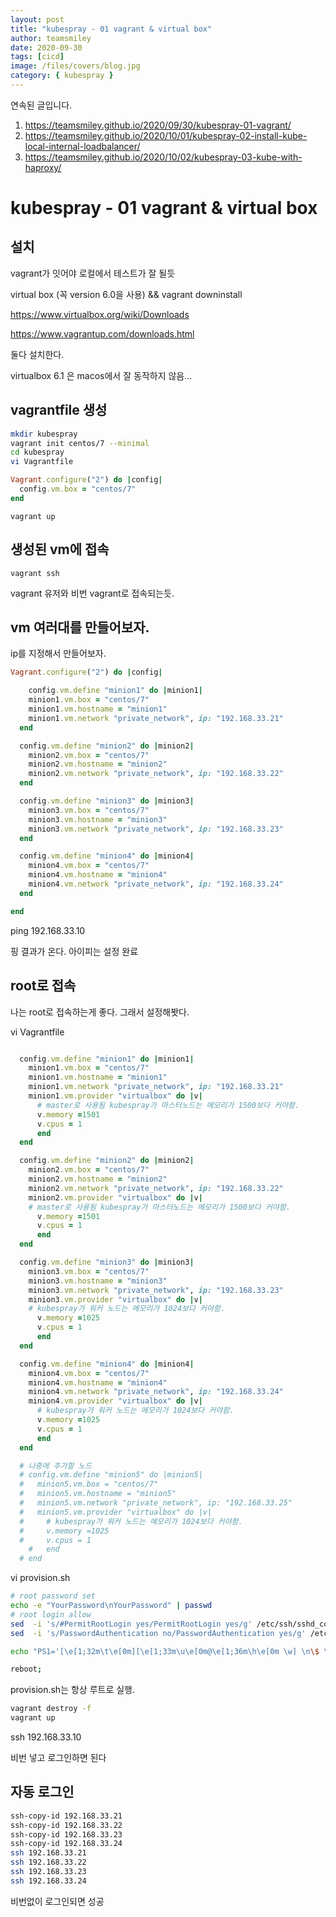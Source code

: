 ```yaml
---
layout: post
title: "kubespray - 01 vagrant & virtual box"
author: teamsmiley
date: 2020-09-30
tags: [cicd]
image: /files/covers/blog.jpg
category: { kubespray }
---
```


연속된 글입니다.

1. <https://teamsmiley.github.io/2020/09/30/kubespray-01-vagrant/>
1. <https://teamsmiley.github.io/2020/10/01/kubespray-02-install-kube-local-internal-loadbalancer/>
1. <https://teamsmiley.github.io/2020/10/02/kubespray-03-kube-with-haproxy/>

# kubespray - 01 vagrant & virtual box

## 설치

vagrant가 잇어야 로컬에서 테스트가 잘 될듯

virtual box (꼭 version 6.0을 사용) && vagrant downinstall

https://www.virtualbox.org/wiki/Downloads

https://www.vagrantup.com/downloads.html

둘다 설치한다.

virtualbox 6.1 은 macos에서 잘 동작하지 않음...

## vagrantfile 생성

```bash
mkdir kubespray
vagrant init centos/7 --minimal
cd kubespray
vi Vagrantfile
```

```ruby
Vagrant.configure("2") do |config|
  config.vm.box = "centos/7"
end
```

```
vagrant up
```

## 생성된 vm에 접속

```
vagrant ssh
```

vagrant 유저와 비번 vagrant로 접속되는듯.

## vm 여러대를 만들어보자.

ip를 지정해서 만들어보자.

```ruby
Vagrant.configure("2") do |config|

    config.vm.define "minion1" do |minion1|
    minion1.vm.box = "centos/7"
    minion1.vm.hostname = "minion1"
    minion1.vm.network "private_network", ip: "192.168.33.21"
  end

  config.vm.define "minion2" do |minion2|
    minion2.vm.box = "centos/7"
    minion2.vm.hostname = "minion2"
    minion2.vm.network "private_network", ip: "192.168.33.22"
  end

  config.vm.define "minion3" do |minion3|
    minion3.vm.box = "centos/7"
    minion3.vm.hostname = "minion3"
    minion3.vm.network "private_network", ip: "192.168.33.23"
  end

  config.vm.define "minion4" do |minion4|
    minion4.vm.box = "centos/7"
    minion4.vm.hostname = "minion4"
    minion4.vm.network "private_network", ip: "192.168.33.24"
  end

end
```

ping 192.168.33.10

핑 결과가 온다. 아이피는 설정 완료

## root로 접속

나는 root로 접속하는게 좋다. 그래서 설정해봣다.

vi Vagrantfile

```ruby

  config.vm.define "minion1" do |minion1|
    minion1.vm.box = "centos/7"
    minion1.vm.hostname = "minion1"
    minion1.vm.network "private_network", ip: "192.168.33.21"
    minion1.vm.provider "virtualbox" do |v|
      # master로 사용됨 kubespray가 마스터노드는 메모리가 1500보다 커야함.
      v.memory =1501
      v.cpus = 1
	  end
  end

  config.vm.define "minion2" do |minion2|
    minion2.vm.box = "centos/7"
    minion2.vm.hostname = "minion2"
    minion2.vm.network "private_network", ip: "192.168.33.22"
    minion2.vm.provider "virtualbox" do |v|
    # master로 사용됨 kubespray가 마스터노드는 메모리가 1500보다 커야함.
      v.memory =1501
      v.cpus = 1
	  end
  end

  config.vm.define "minion3" do |minion3|
    minion3.vm.box = "centos/7"
    minion3.vm.hostname = "minion3"
    minion3.vm.network "private_network", ip: "192.168.33.23"
    minion3.vm.provider "virtualbox" do |v|
    # kubespray가 워커 노드는 메모리가 1024보다 커야함.
      v.memory =1025
      v.cpus = 1
	  end
  end

  config.vm.define "minion4" do |minion4|
    minion4.vm.box = "centos/7"
    minion4.vm.hostname = "minion4"
    minion4.vm.network "private_network", ip: "192.168.33.24"
    minion4.vm.provider "virtualbox" do |v|
      # kubespray가 워커 노드는 메모리가 1024보다 커야함.
      v.memory =1025
      v.cpus = 1
	  end
  end

  # 나중에 추가할 노드
  # config.vm.define "minion5" do |minion5|
  #   minion5.vm.box = "centos/7"
  #   minion5.vm.hostname = "minion5"
  #   minion5.vm.network "private_network", ip: "192.168.33.25"
  #   minion5.vm.provider "virtualbox" do |v|
  #     # kubespray가 워커 노드는 메모리가 1024보다 커야함.
  #     v.memory =1025
  #     v.cpus = 1
	#   end
  # end
```

vi provision.sh

```bash
# root password set
echo -e "YourPassword\nYourPassword" | passwd
# root login allow
sed  -i 's/#PermitRootLogin yes/PermitRootLogin yes/g' /etc/ssh/sshd_config;
sed  -i 's/PasswordAuthentication no/PasswordAuthentication yes/g' /etc/ssh/sshd_config;

echo "PS1='[\e[1;32m\t\e[0m][\e[1;33m\u\e[0m@\e[1;36m\h\e[0m \w] \n\$ \[\033[00m\]'" >> /etc/bashrc

reboot;
```

provision.sh는 항상 루트로 실행.

```bash
vagrant destroy -f
vagrant up
```

ssh 192.168.33.10

비번 넣고 로그인하면 된다

## 자동 로그인

```bash
ssh-copy-id 192.168.33.21
ssh-copy-id 192.168.33.22
ssh-copy-id 192.168.33.23
ssh-copy-id 192.168.33.24
ssh 192.168.33.21
ssh 192.168.33.22
ssh 192.168.33.23
ssh 192.168.33.24
```

비번없이 로그인되면 성공
